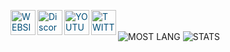 <p>
	  
[<img 
	align="left" 
	style="color: #004d77;" 
	alt="WEBSITE" 
	width="40px" 
	src="https://raw.githubusercontent.com/iconic/open-			iconic/master/svg/globe.svg" />][website]

[<img 
	align="left" 
	style="color: #004d77" 
	alt="Discord" 
	width="40px" 
	src="https://cdn.jsdelivr.net/npm/simple-icons@v3/icons/discord.svg" />][discord]

[<img 
	align="left" 
	style="color: #004d77" 
	alt="YOUTUBE" 
	width="40px" 
	src="https://cdn.jsdelivr.net/npm/simple-icons@v3/icons/instagram.svg" />][instagram]
	
[<img 
	align="left" 
	style="color: #004d77" 
	alt="TWITTER" 
	width="40px" 
	src="https://cdn.jsdelivr.net/npm/simple-icons@v3/icons/twitter.svg" />][twitter]
</p>

<br />
<br />
<img alt="MOST LANG" src="https://github-readme-stats.vercel.app/api/top-langs/?username=Tazi0&layout=compact&theme=midnight-purple">

<img alt="STATS" src="https://github-readme-stats.vercel.app/api?username=Tazi0&show_icons=true&theme=midnight-purple&hide=prs,issues">


[website]: https://tazi0.github.io
[discord]: http://lyfe.tk/friends/174505110569877505
[instagram]: https://www.instagram.com/t.a.z.i.o/
[twitter]: https://twitter.com/Tazi0_